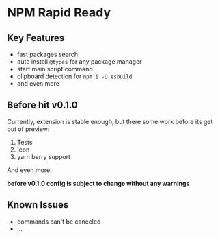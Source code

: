 # NPM Rapid Ready

## Key Features

- fast packages search
- auto install `@types` for any package manager
- start main script command
- clipboard detection for `npm i -D esbuild`
- and even more

## Before hit v0.1.0

Currently, extension is stable enough, but there some work before its get out of preview:

1. Tests
2. Icon
3. yarn berry support

And even more.

**before v0.1.0 config is subject to change without any warnings**

## Known Issues

- commands can't be canceled
- ...

<!-- ## Auto Install

By default, whenever you change in editor and save package.json with dependencies removed or added, package manager with `install` command will be invoked.\

Also, by default whenever lockfiles are changed (usually because of git operations) `install` command also invoked. -->
